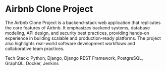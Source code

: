 # Airbnb Clone Project

The Airbnb Clone Project is a backend-stack web application that replicates the core features of Airbnb. It emphasizes backend systems, database modeling, API design, and security best practices, providing hands-on experience in building scalable and production-ready platforms. The project also highlights real-world software development workflows and collaborative team practices.

Tech Stack: Python, Django, Django REST Framework, PostgreSQL, GraphQL, Docker, Jenkins
